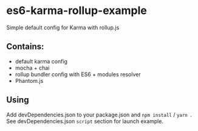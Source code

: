 # es6-karma-rollup-example
Simple default config for Karma with rollup.js

## Contains:
* default karma config
* mocha + chai
* rollup bundler config with ES6 + modules resolver
* Phantom.js

## Using
Add devDependencies.json to your package.json and `npm install` / `yarn `.
See devDependencies.json `script` section for launch example. 